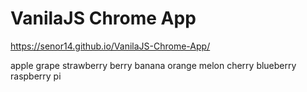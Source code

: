 # VanilaJS Chrome App

https://senor14.github.io/VanilaJS-Chrome-App/

apple
grape
strawberry
berry
banana
orange
melon
cherry
blueberry
raspberry pi

